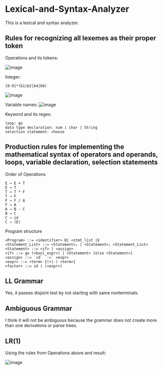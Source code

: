 # Lexical-and-Syntax-Analyzer
This is a lexical and syntax analyzer.

## Rules for recognizing all lexemes as their proper token
Operations and its tokens:

![image](https://user-images.githubusercontent.com/94132772/202885369-3614eac1-072f-472b-9a06-714903586e0e.png)


Integer:
```
[0-9]*(b1|b2|b4|b8)
```

![image](https://user-images.githubusercontent.com/94132772/202883262-fc10d6b7-0316-44db-8841-1c27027933d0.png)

 
 Variable names:
 ![image](https://user-images.githubusercontent.com/94132772/202884387-4d5b544c-5713-4c52-a538-3fefd7961215.png)

 
 
Keyword and its regex:
```
loop: go
data type declaration: num | char | String
selection statement: choose
```

## Production rules for implementing the mathematical syntax of operators and operands, loops, variable declaration, selection statements
Order of Operations
```
E → E + T
E → T
T → T * F
T → F
F → F / A
F → A
A → B - C
B → C
C → id
C → (E)
```
Program structure
```
<Program> ::= <identifier> B| <stmt_list |E
<Statement_List> ::= <Statement>; | <Statement>; <Statement_List>
<Statement> ::= <if> | <assign>
<if> ::= go (<bool_expr>) | <Statement> [else <Statement>]
<assign> ::= `id` `->` <expr>
<expr> ::= <term> {(+|-) <term>}
<factor> ::= id | (<expr>)
```

## LL Grammar
Yes, it passes disjoint test by not starting with same nonterminals.

## Ambiguous Grammar
I think it will not be ambiguous because the grammar does not create more than one derivations or parse trees. 

## LR(1)
Using the rules from Operations above and result:

![image](https://user-images.githubusercontent.com/94132772/202885796-53a531c8-a5c0-4bb2-9107-0a792e9aa022.png)
